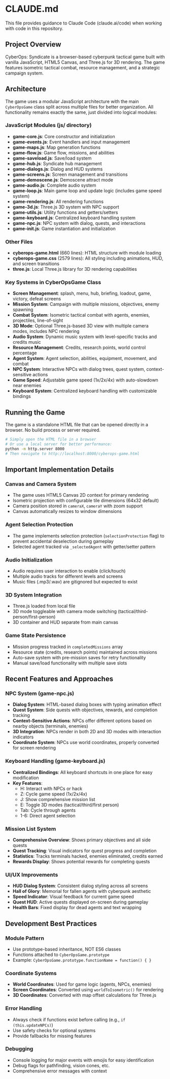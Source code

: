 # CLAUDE.md

This file provides guidance to Claude Code (claude.ai/code) when working with code in this repository.

## Project Overview

CyberOps: Syndicate is a browser-based cyberpunk tactical game built with vanilla JavaScript, HTML5 Canvas, and Three.js for 3D rendering. The game features isometric tactical combat, resource management, and a strategic campaign system.

## Architecture

The game uses a modular JavaScript architecture with the main `CyberOpsGame` class split across multiple files for better organization. All functionality remains exactly the same, just divided into logical modules:

### JavaScript Modules (js/ directory)
- **game-core.js**: Core constructor and initialization
- **game-events.js**: Event handlers and input management
- **game-maps.js**: Map generation functions
- **game-flow.js**: Game flow, missions, and abilities
- **game-saveload.js**: Save/load system
- **game-hub.js**: Syndicate hub management
- **game-dialogs.js**: Dialog and HUD systems
- **game-screens.js**: Screen management and transitions
- **game-demoscene.js**: Demoscene attract mode
- **game-audio.js**: Complete audio system
- **game-loop.js**: Main game loop and update logic (includes game speed system)
- **game-rendering.js**: All rendering functions
- **game-3d.js**: Three.js 3D system with NPC support
- **game-utils.js**: Utility functions and getters/setters
- **game-keyboard.js**: Centralized keyboard handling system
- **game-npc.js**: NPC system with dialog, quests, and interactions
- **game-init.js**: Game instantiation and initialization

### Other Files
- **cyberops-game.html** (660 lines): HTML structure with module loading
- **cyberops-game.css** (2579 lines): All styling including animations, HUD, and screen transitions
- **three.js**: Local Three.js library for 3D rendering capabilities

### Key Systems in CyberOpsGame Class

- **Screen Management**: splash, menu, hub, briefing, loadout, game, victory, defeat screens
- **Mission System**: Campaign with multiple missions, objectives, enemy spawning
- **Combat System**: Isometric tactical combat with agents, enemies, projectiles, line-of-sight
- **3D Mode**: Optional Three.js-based 3D view with multiple camera modes, includes NPC rendering
- **Audio System**: Dynamic music system with level-specific tracks and credits music
- **Resource Management**: Credits, research points, world control percentage
- **Agent System**: Agent selection, abilities, equipment, movement, and combat
- **NPC System**: Interactive NPCs with dialog trees, quest system, context-sensitive actions
- **Game Speed**: Adjustable game speed (1x/2x/4x) with auto-slowdown near enemies
- **Keyboard System**: Centralized keyboard handling with customizable bindings

## Running the Game

The game is a standalone HTML file that can be opened directly in a browser. No build process or server required.

```bash
# Simply open the HTML file in a browser
# Or use a local server for better performance:
python -m http.server 8000
# Then navigate to http://localhost:8000/cyberops-game.html
```

## Important Implementation Details

### Canvas and Camera System
- The game uses HTML5 Canvas 2D context for primary rendering
- Isometric projection with configurable tile dimensions (64x32 default)
- Camera position stored in `cameraX`, `cameraY` with zoom support
- Canvas automatically resizes to window dimensions

### Agent Selection Protection
- The game implements selection protection (`selectionProtection` flag) to prevent accidental deselection during gameplay
- Selected agent tracked via `_selectedAgent` with getter/setter pattern

### Audio Initialization
- Audio requires user interaction to enable (click/touch)
- Multiple audio tracks for different levels and screens
- Music files (.mp3/.wav) are gitignored but expected to exist

### 3D System Integration
- Three.js loaded from local file
- 3D mode toggleable with camera mode switching (tactical/third-person/first-person)
- 3D container and HUD separate from main canvas

### Game State Persistence
- Mission progress tracked in `completedMissions` array
- Resource state (credits, research points) maintained across missions
- Auto-save system with pre-mission saves for retry functionality
- Manual save/load functionality with multiple save slots

## Recent Features and Approaches

### NPC System (game-npc.js)
- **Dialog System**: HTML-based dialog boxes with typing animation effect
- **Quest System**: Side quests with objectives, rewards, and completion tracking
- **Context-Sensitive Actions**: NPCs offer different options based on nearby objects (terminals, enemies)
- **3D Integration**: NPCs render in both 2D and 3D modes with interaction indicators
- **Coordinate System**: NPCs use world coordinates, properly converted for screen rendering

### Keyboard Handling (game-keyboard.js)
- **Centralized Bindings**: All keyboard shortcuts in one place for easy modification
- **Key Features**:
  - H: Interact with NPCs or hack
  - Z: Cycle game speed (1x/2x/4x)
  - J: Show comprehensive mission list
  - E: Toggle 3D modes (tactical/third/first person)
  - Tab: Cycle through agents
  - 1-6: Direct agent selection

### Mission List System
- **Comprehensive Overview**: Shows primary objectives and all side quests
- **Quest Tracking**: Visual indicators for quest progress and completion
- **Statistics**: Tracks terminals hacked, enemies eliminated, credits earned
- **Rewards Display**: Shows potential rewards for completing quests

### UI/UX Improvements
- **HUD Dialog System**: Consistent dialog styling across all screens
- **Hall of Glory**: Memorial for fallen agents with cyberpunk aesthetic
- **Speed Indicator**: Visual feedback for current game speed
- **Quest HUD**: Active quests displayed on-screen during gameplay
- **Health Bars**: Fixed display for dead agents and text wrapping

## Development Best Practices

### Module Pattern
- Use prototype-based inheritance, NOT ES6 classes
- Functions attached to `CyberOpsGame.prototype`
- Example: `CyberOpsGame.prototype.functionName = function() { }`

### Coordinate Systems
- **World Coordinates**: Used for game logic (agents, NPCs, enemies)
- **Screen Coordinates**: Converted using `worldToIsometric()` for rendering
- **3D Coordinates**: Converted with map offset calculations for Three.js

### Error Handling
- Always check if functions exist before calling (e.g., `if (this.updateNPCs)`)
- Use safety checks for optional systems
- Provide fallbacks for missing features

### Debugging
- Console logging for major events with emojis for easy identification
- Debug flags for pathfinding, vision cones, etc.
- Comprehensive error messages with context